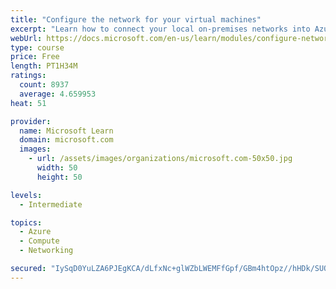 ```yaml
---
title: "Configure the network for your virtual machines"
excerpt: "Learn how to connect your local on-premises networks into Azure using virtual networks, VPN gateways, and Azure ExpressRoute."
webUrl: https://docs.microsoft.com/en-us/learn/modules/configure-network-for-azure-virtual-machines/
type: course
price: Free
length: PT1H34M
ratings:
  count: 8937
  average: 4.659953
heat: 51

provider:
  name: Microsoft Learn
  domain: microsoft.com
  images:
    - url: /assets/images/organizations/microsoft.com-50x50.jpg
      width: 50
      height: 50

levels:
  - Intermediate

topics:
  - Azure
  - Compute
  - Networking

secured: "IySqD0YuLZA6PJEgKCA/dLfxNc+glWZbLWEMFfGpf/GBm4htOpz//hHDk/SUORez9EtzobJe2stKFcrC6LqPT/vJ6DKRsc6+VDnCwATYerpT+V0gvOWpIy9l7ecdLv5rTJCCPdnL6BsSnOC1IGjaO5eeoucSfdJ0BpZvzXvSQG/8mXEwRt9lb+kWR2WflTloPCDy0LzrQmAE+bnCpHI4JMd2aSym6LlR9R/T1VlXRr6EOGwUmbIzMLjjR8s/k+GbHaL/wKQMVtBCM43/4zjRLcVXyWzvp9cTP/rGwUy+yMyjybdzyawOp0n7cGR6IgWCewJ2QLDZwvZyyiC+G0k/5J0Nmh/yGpwyhbIoTj8vLc7um+0BBsnNU9wlYE2TByS6ThXkU+Nmp9PJYUzvYPMmbNXoTM6pbip1tEMrQisqRVc=;vyEYM1jDkTjTindPm8TRCQ=="
---
```


